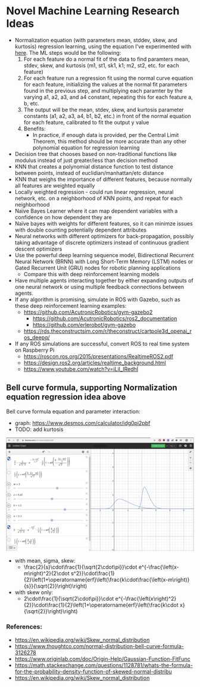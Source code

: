 # Novel Machine Learning Research Ideas
- Normalization equation (with parameters mean, stddev, skew, and kurtosis) regression learning, using the equation I've experimented with [here](https://github.com/vicb1/python-reference/blob/master/code/statistics/bell_curve_formula.ipynb).  The ML steps would be the following:
    1. For each feature do a normal fit of the data to find paramters mean, stdev, skew, and kurtosis (m1, st1, sk1, k1; m2, st2, etc. for each feature)
    1. For each feature run a regression fit using the normal curve equation for each feature, initializing the values at the normal fit parameters found in the previous step, and multiplying each paramter by the varying a1, a2, a3, and a4 constant, repeating this for each feature a, b, etc.
    1. The output will be the mean, stdev, skew, and kurtosis parameter constants (a1, a2, a3, a4, b1, b2, etc.) in front of the normal equation for each feature, calibrated to fit the output y value
    1. Benefits:
        - In practice, if enough data is provided, per the Central Limit Theorem, this method should be more accurate than any other polynomial equation for regression learning
- Decision tree that chooses based on non-traditional functions like modulus instead of just greater/less than decision method
- KNN that creates a polynomial distance function to test distance between points, instead of euclidian/manhattan/etc distance 
- KNN that weighs the importance of different features, because normally all features are weighted equally 
- Locally weighted regression - could run linear regression, neural network, etc. on a neighborhood of KNN points, and repeat for each neighborhood  
- Naïve Bayes Learner where it can map dependent variables with a confidence on how dependent they are
- Naïve bayes with weights for different features, so it can minimze issues with double counting potentially dependent attributes 
- Neural networks with different optimizers for back-propagation, possibly taking advantage of discrete optimizers instead of continuous gradient descent optimizers
- Use the powerful deep learning sequence model, Bidirectional Recurrent Neural Network (BRNN) with Long Short-Term Memory (LSTM) nodes or Gated Recurrent Unit (GRU) nodes for robotic planning applications
    - Compare this with deep reinforcement learning models
- Have multiple agents interacting together by either expanding outputs of one neural network or using multiple feedback connections between agents.  
- If any algorithm is promising, simulate in ROS with Gazebo, such as these deep reinforcement learning examples:
    - https://github.com/AcutronicRobotics/gym-gazebo2
        - https://github.com/AcutronicRobotics/ros2_documentation
        - https://github.com/erlerobot/gym-gazebo
    - https://rds.theconstructsim.com/r/theconstruct/cartpole3d_openai_ros_deepq/
- If any ROS simulations are successful, convert ROS to real time system on Raspberry Pi
    - https://roscon.ros.org/2015/presentations/RealtimeROS2.pdf
    - https://design.ros2.org/articles/realtime_background.html
    - https://www.youtube.com/watch?v=iLiI_IRedhI

## Bell curve formula, supporting Normalization equation regression idea above

Bell curve formula equation and parameter interaction:
- graph: https://www.desmos.com/calculator/idg0pi2pbf
- TODO: add kurtosis

![image](./bell_curve_formula_graph.png)
- with mean, sigma, skew:
    - \frac{2}{s}\cdot\frac{1}{\sqrt{2\cdot\pi}}\cdot e^{-\frac{\left(x-m\right)^2}{2\cdot s^2}}\cdot\frac{1}{2}\left(1+\operatorname{erf}\left(\frac{k\cdot\frac{\left(x-m\right)}{s}}{\sqrt{2}}\right)\right)
- with skew only:
    - 2\cdot\frac{1}{\sqrt{2\cdot\pi}}\cdot e^{-\frac{\left(x\right)^2}{2}}\cdot\frac{1}{2}\left(1+\operatorname{erf}\left(\frac{k\cdot x}{\sqrt{2}}\right)\right)

### References:
- https://en.wikipedia.org/wiki/Skew_normal_distribution
- https://www.thoughtco.com/normal-distribution-bell-curve-formula-3126278
- https://www.originlab.com/doc/Origin-Help/Gaussian-Function-FitFunc
- https://math.stackexchange.com/questions/1128781/whats-the-formula-for-the-probability-density-function-of-skewed-normal-distribu
- https://en.wikipedia.org/wiki/Skew_normal_distribution
